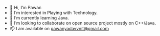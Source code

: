 - 👋 Hi, I’m Pawan
- 👀 I’m interested in Playing with Technology.
- 🌱 I’m currently learning Java.
- 💞️ I’m looking to collaborate on open source project mostly on C++/Java.
- 📫 I am available on pawanyadavvnit@gmail.com

<!---
pawoPawan/pawoPawan is a ✨ special ✨ repository because its `README.md` (this file) appears on your GitHub profile.
You can click the Preview link to take a look at your changes.
--->
